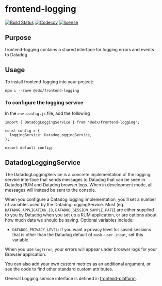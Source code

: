 # frontend-logging

[![Build
Status](https://api.travis-ci.com/edx/frontend-logging.svg?branch=master)](https://travis-ci.com/edx/frontend-logging)
[![Codecov](https://img.shields.io/codecov/c/github/edx/frontend-logging)](https://codecov.io/gh/edx/frontend-logging)
[![license](https://img.shields.io/npm/l/@edx/frontend-logging.svg)](@edx/frontend-logging)

## Purpose

frontend-logging contains a shared interface for logging errors and events to Datadog.

## Usage

To install frontend-logging into your project::

    npm i --save @edx/frontend-logging

### To configure the logging service

In the `env.config.js` file, add the following

    import { DatadogLoggingService } from '@edx/frontend-logging';

    const config = {
      loggingService: DatadogLoggingService,
    };
    
    export default config;

## DatadogLoggingService

The DatadogLoggingService is a concrete implementation of the logging service interface that sends messages to Datadog that can be seen in Datadog RUM and Datadog browser logs. When in development mode, all messages will instead be sent to the console.

When you configure a Datadog logging implementation, you'll set a number of variables used by the DatadogLoggingService. Most (eg. `DATADOG_APPLICATION_ID`, `DATADOG_SESSION_SAMPLE_RATE`) are either supplied to you by Datadog when you set up a RUM application, or are options about how much data we should be saving. Optional variables include:

* `DATADOG_PRIVACY_LEVEL`: If you want a privacy level for saved sessions that is other than the Datadog default of `mask-user-input`, set this variable.

When you use ``logError``, your errors will appear under broswer logs for your Browser application.

You can also add your own custom metrics as an additional argument, or see the code to find other standard custom attributes.

General Logging service interface is defined in [frontend-platform](https://openedx.github.io/frontend-platform/module-Logging.LoggingService.html).